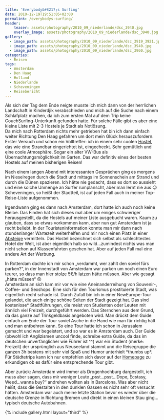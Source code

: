 ```yaml
---
title: 'Everybody&#8217;s Surfing'
date: 2010-12-19T19:51:05+02:00
permalink: /everybodys-surfing/
header:
    teaser: assets/photography/2010_09_niederlande/dsc_3940.jpg
    overlay_image: assets/photography/2010_09_niederlande/dsc_3940.jpg
gallery:
  - image_path: assets/photography/2010_09_niederlande/dsc_3919_3921.jpg
  - image_path: assets/photography/2010_09_niederlande/dsc_3940.jpg
  - image_path: assets/photography/2010_09_niederlande/dsc_3960.jpg
categories:
  - Reisen
tags:
  - Amsterdam
  - Den Haag
  - Holland
  - Niederlande
  - Scheveningen
  - Reisebericht
---
```


Als sich der Tag dem Ende neigte musste ich mich dann von der herrlichen Landschaft in Kinderdjik verabschieden und 
mich auf die Suche nach einem Schlafplatz machen, da ich zum ersten Mal auf dem Trip keine CouchSurfing-Unterkunft gefunden hatte. 
Für solche Fälle gibt es aber eine kleine Liste mit 2-3 Hostels je Stadt als Notlösung.  
Da mich nach Rotterdam nichts mehr getrieben hat bin ich dann einfach weiter Richtung Den Haag gefahren um dort mein Glück herauszufordern.  
Erster Versuch und schon ein Volltreffer: ich in einem sehr coolen [Hostel](http://jorplace.nl), das wie eine Strandbar eingerichtet ist, eingecheckt. 
Sehr gemütlich und eine coole Atmosphäre. Sogar ein alter VW-Bus als Übernachtungsmöglichkeit im Garten. 
Das war definitiv eines der besten Hostels auf meinen bisherigen Reisen!

  
Nach einem langen Abend mit interessanten Gesprächen ging es morgens im Nieselregen durch die Stadt und mittags im 
Sonnenschein am Strand und durch die Dünen spazieren. Ich hätte nie gedacht, dass es dort so aussieht und 
eine solche Unmenge an Surfer rumplanscht, aber man lernt nie aus 😉  
Scheveningen, so heißt der Stadtteil, ist auf jeden Fall auch in meiner Top-Reise-Liste aufgenommen.
  
Irgendwann ging es dann nach Amsterdam, dort hatte ich auch noch keine Bleibe. 
Das Finden hat sich dieses mal aber um einiges schwieriger herausgestellt, da die Hostels auf meiner Liste ausgebucht waren. 
Kaum zu glauben, dass so etwas vorkommen kann, aber nun gut Amsterdam ist ja recht beliebt. 
In der Touristeninformation konnte man mir dann nach stundenlanger Wartezeit weiterhelfen und mir noch einen Platz 
in einer [Absteige](http://www.hans-brinker.com/DE/) vermitteln. Das Hostel bezeichnet sich selbst als schlechtestes Hotel der Welt, 
ist aber eigentlich halb so wild…zumindest nichts was man nicht schon auf Klassenfahrten gesehen hat. 
Aber auf jeden Fall mal eine andere Art der Werbung.  

In Rotterdam dachte ich mir schon „verdammt, wer zahlt den soviel fürs parken?“, in der Innenstadt von Amsterdam war parken 
um noch einen Euro teurer, so dass man hier stolze 5€/h latzen hätte müssen. Aber wie gesagt „hätte müssen“ 😛  
Amsterdam an sich kam mir vor wie eine Aneinanderreihung von Souvenir-, Coffee- und Sexshops. 
Eine sich für den Tourismus prostituierte Stadt, was eigentlich recht schade ist. Durch Zufall bin ich in einer NewEurope-Tour gelandet, 
die auch einige schöne Seiten der Stadt gezeigt hat. Das sind kostenlose\* Stadtführungen, die meist von Studenten oder 
Leuten mit ähnlich viel Freizeit, durchgeführt werden. Das Sternchen aus dem Grund, da das ganze auf Trinkgeldbasis angeboten wird. 
Man drückt dem Guide einfach am Ende der Tour soviel Asche in die Hand wie man für richtig hält und man entbehren kann. 
So eine Tour hatte ich schon in Jerusalem gemacht und war begeistert, und so war es in Amsterdam auch. 
Der Guide (obwohl ich Anglizismen uncool finde, schreibe extra Guide, da das im deutschen unverfänglicher wie Führer ist ^^) 
war ein Student (merke: Freizeit) der ursprünglich aus Neuseeland stammt und die Reisegruppe die ganzen 3h bestens mit 
sehr viel Spaß und Humor unterhielt \*thumbs up*. Für Städtetrips kann ich nur empfehlen sich 
davor auf der [Homepage](http://www.neweuropetours.eu/) zu erkundigen ob es dafür eine entsprechende Tour gibt.
  
Aber zurück: Amsterdam wird immer als Drogenhochburg dargestellt, ich muss aber sagen, 
dass mir weniger Leute „psst…psst…Dope, Ecstasy, Weed…wanna buy?“ andrehen wollten als in Barcelona. 
Was aber nicht heißt, dass die Gestalten in den dunklen Gassen es nicht sehr oft versucht hätten.
Amsterdam war auch meine letzte Station bevor es wieder über die deutsche Grenze in Richtung Bremen und direkt in 
einen kleinen Stau ging…typisch deutsche Autobahnen.

{% include gallery.html layout="third" %}
